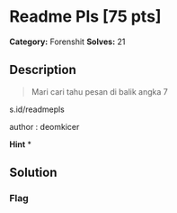 # Readme Pls [75 pts]

**Category:** Forenshit
**Solves:** 21

## Description
>Mari cari tahu pesan di balik angka 7

s.id/readmepls

author : deomkicer

**Hint**
* 

## Solution

### Flag

